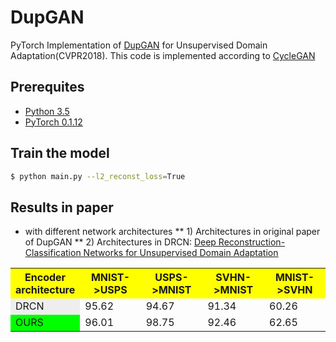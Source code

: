 # DupGAN
PyTorch Implementation of <a href="">DupGAN</a> for Unsupervised Domain Adaptation(CVPR2018).
This code is implemented according to <a href="https://github.com/yunjey/mnist-svhn-transfer">CycleGAN</a>
## Prerequites
* [Python 3.5](https://www.continuum.io/downloads)
* [PyTorch 0.1.12](http://pytorch.org/)
## Train the model
```bash
$ python main.py --l2_reconst_loss=True
```
## Results in paper
* with different network architectures
** 1) Architectures in original paper of DupGAN
** 2) Architectures in DRCN: <a href="https://arxiv.org/abs/1607.03516">Deep Reconstruction-Classification Networks for Unsupervised Domain Adaptation</a>
<table>
  <tr>
    <th width=20%, bgcolor=yellow>Encoder architecture</th>
    <th width=20%, bgcolor=yellow>MNIST->USPS</th>
    <th width=20%, bgcolor=yellow>USPS->MNIST</th>
	<th width=20%, bgcolor=yellow>SVHN->MNIST</th>
	<th width=20%, bgcolor=yellow>MNIST->SVHN</th>
  </tr>
  <tr>
    <td bgcolor=#eeeeee> DRCN  </td>
    <td> 95.62</td>
	  <td> 94.67</td>
	  <td> 91.34</td>
	  <td> 60.26</td>
  </tr>
  <tr>
    <td bgcolor=#00FF00> OURS </td>
    <td> 96.01</td>
	  <td> 98.75</td>
	  <td> 92.46</td>
	  <td> 62.65</td>
  </tr>
</table>
